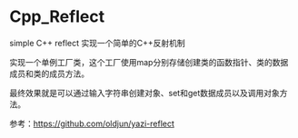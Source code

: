 # Cpp_Reflect
simple C++ reflect
实现一个简单的C++反射机制

实现一个单例工厂类，这个工厂使用map分别存储创建类的函数指针、类的数据成员和类的成员方法。

最终效果就是可以通过输入字符串创建对象、set和get数据成员以及调用对象方法。

参考：https://github.com/oldjun/yazi-reflect
